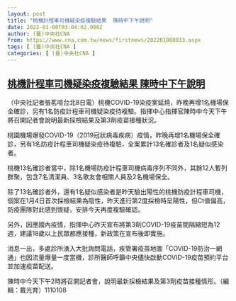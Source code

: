 ```yaml
---
layout: post
title: "桃機計程車司機疑染疫複驗結果  陳時中下午說明"
date: 2022-01-08T03:04:02.000Z
author: (臺)中央社CNA
from: https://www.cna.com.tw/news/firstnews/202201080033.aspx
tags: [ (臺)中央社CNA ]
categories: [ (臺)中央社CNA ]
---
```

<!--1641611042000-->
[桃機計程車司機疑染疫複驗結果  陳時中下午說明](https://www.cna.com.tw/news/firstnews/202201080033.aspx)
------

<div>
<div></div><div><p>（中央社記者張茗喧台北8日電）桃機COVID-19染疫案延燒，昨晚再增1名機場保全確診，另有1名防疫計程車司機疑染疫待複驗。指揮中心指揮官陳時中今天下午將召開記者會說明最新採檢結果及第3劑疫苗接種狀況。</p><p>桃園機場爆發COVID-19（2019冠狀病毒疾病）疫情，昨晚再增1名機場保全確診，另有1名防疫計程車司機疑染疫待複驗，全案累計13名確診者及1名疑似感染者。</p><p>桃機13名確診者當中，除1名機場防疫計程車司機病毒序列不同外，其餘12人暫列群聚，包含7名清潔員、3名歌友會相關人員及2名機場保全。</p><p>除了13名確診者外，還有1名疑似感染者是昨天驗出陽性的桃機防疫計程車司機，個案在1月4日首次採檢結果為陰性，昨天進行第2度採檢時呈陽性，但Ct值偏高，防疫團隊對此感到懷疑，安排今天再度複驗確認。</p><p>另外，因應國內疫情，指揮中心昨天宣布將第3劑COVID-19疫苗間隔縮短為12週，建議18歲以上民眾都應接種，新政策在宣布後即實施。</p><p>消息一出，多處診所湧入大批詢問電話，疾管署疫苗地圖「COVID-19防治一網通」也因流量爆量一度當機，診所醫師呼籲中央儘快啟動COVID-19疫苗預約平台並加速疫苗配送。</p><p>陳時中今天下午2時將召開記者會，說明最新採檢結果及第3劑疫苗接種情形。（編輯：戴光育）1110108</p></div>
</div>
